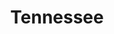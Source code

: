 ---
title: "Tennessee"
hashtag: "tennessee"
borders:
  - Alabama
  - Arkansas
  - Georgia
  - Kentucky
  - Mississippi
  - Missouri
  - North Carolina
  - Virginia
tags:
  - State
  - United States
---